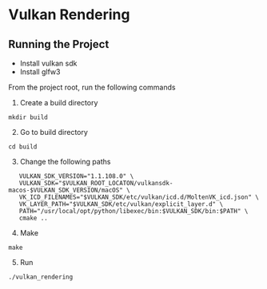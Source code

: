 #  Vulkan Rendering

## Running the Project

* Install vulkan sdk
* Install glfw3

From the project root, run the following commands

1. Create a build directory

```mkdir build```

2. Go to build directory

```cd build```

3. Change the following paths

```VULKAN_ROOT_LOCATON="$HOME/Desktop/TUM/Courses/ss19/3d_scanning_and_motion_capture/" \
   VULKAN_SDK_VERSION="1.1.108.0" \
   VULKAN_SDK="$VULKAN_ROOT_LOCATON/vulkansdk-macos-$VULKAN_SDK_VERSION/macOS" \
   VK_ICD_FILENAMES="$VULKAN_SDK/etc/vulkan/icd.d/MoltenVK_icd.json" \
   VK_LAYER_PATH="$VULKAN_SDK/etc/vulkan/explicit_layer.d" \
   PATH="/usr/local/opt/python/libexec/bin:$VULKAN_SDK/bin:$PATH" \
   cmake ..
```

4. Make

```make```
 
5. Run

```./vulkan_rendering```